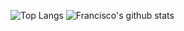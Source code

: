 ![Top Langs](https://github-readme-stats.vercel.app/api/top-langs/?username=franciscobarrios&theme=onedark)
![Francisco's github stats](https://github-readme-stats.vercel.app/api?username=franciscobarrios&show_icons=true&theme=onedark)

<!--
**franciscobarrios/franciscobarrios** is a ✨ _special_ ✨ repository because its `README.md` (this file) appears on your GitHub profile.

Here are some ideas to get you started:

- 🔭 I’m currently working on ...
- 🌱 I’m currently learning ...
- 👯 I’m looking to collaborate on ...
- 🤔 I’m looking for help with ...
- 💬 Ask me about ...
- 📫 How to reach me: ...
- 😄 Pronouns: ...
- ⚡ Fun fact: ...
-->

